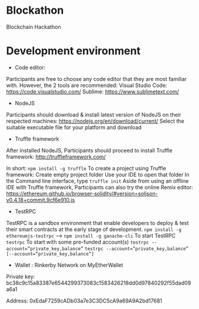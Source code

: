 # Blockathon
Blockchain Hackathon

# Development environment

- Code editor:

Participants are free to choose any code editor that they are most familiar with. However, the 2 tools are recommended:
Visual Studio Code: https://code.visualstudio.com/
Sublime: https://www.sublimetext.com/

- NodeJS

Participants should download & install latest version of NodeJS on their respected machines:
https://nodejs.org/en/download/current/
Select the suitable executable file for your platform and download

- Truffle framework

After installed NodeJS, Participants should proceed to install Truffle framework:
http://truffleframework.com/

In short:
`npm install -g truffle`
To create a project using Truffle framework:
Create empty project folder
Use your IDE to open that folder
In the Command line interface, type
`truffle init`
Aside from using an offline IDE with Truffle framework, Participants can also try the online Remix editor:
https://ethereum.github.io/browser-solidity/#version=soljson-v0.4.18+commit.9cf6e910.js

- TestRPC

TestRPC is a sandbox environment that enable developers to deploy & test their smart contracts at the early stage of development.
`npm install -g ethereumjs-testrpc` --> `npm install -g ganache-cli`
To start TestRPC
`testrpc`
To start with some pre-funded account(s)
`testrpc --account=”private_key,balance”`
`testrpc --account=”private_key,balance” [--account=”private_key,balance”]`

- Wallet : Rinkerby Network on MyEtherWallet

Private key: bc38c9c15a83387e6544299373083c1583426218dd0d97840292f55dad09a6a1

Address: 0xEdaF7259cADb03a7e3C3DC5cA9a69A9A2bd17681
